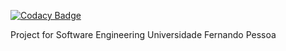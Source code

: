 [![Codacy Badge](https://api.codacy.com/project/badge/Grade/40da15e9d8e743d99dcb2ee1054bf213)](https://www.codacy.com?utm_source=github.com&amp;utm_medium=referral&amp;utm_content=pedroalvesk/EngenhariaSoftware&amp;utm_campaign=Badge_Grade)

Project for Software Engineering
Universidade Fernando Pessoa

